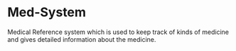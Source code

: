 # Med-System
Medical Reference system which is used to keep track of kinds of medicine and gives detailed information about the medicine.
